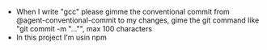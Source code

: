 - When I write "gcc" please gimme the conventional commit from @agent-conventional-commit to my changes, gime the git command like "git commit -m "..."", max 100 characters
- In this project I'm usin npm